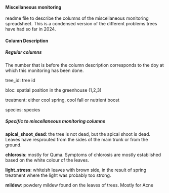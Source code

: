 #### Miscellaneous monitoring

readme file to describe the columns of the miscellaneous monitoring spreadsheet. This is a condensed version of the different problems trees have had so far in 2024.

#### Column Description

##### Regular columns

The number that is before the column description corresponds to the doy at which this monitoring has been done. 

tree_id: tree id

bloc: spatial position in the greenhouse (1,2,3)

treatment: either cool spring, cool fall or nutrient boost

species: species 

##### Specific to miscellaneous monitoring columns

**apical_shoot_dead**: the tree is not dead, but the apical shoot is dead. Leaves have resprouted from the sides of the main trunk or from the ground.  

**chlorosis**: mostly for Quma. Symptoms of chlorosis are mostly established based on the white colour of the leaves. 

**light_stress**: whiteish leaves with brown side, in the result of spring treatment where the light was probably too strong. 

**mildew**: powdery mildew found on the leaves of trees. Mostly for Acne


